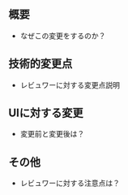 
## 概要
* なぜこの変更をするのか？

## 技術的変更点
* レビュワーに対する変更点説明

## UIに対する変更
* 変更前と変更後は？

## その他
* レビュワーに対する注意点は？
